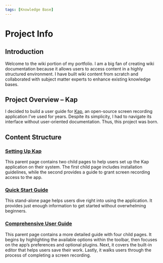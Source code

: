 ```yaml
---
tags: [Knowledge Base]
---
```


# Project Info

## Introduction

Welcome to the wiki portion of my portfolio. I am a big fan of creating wiki
documentation because it allows users to access content in a highly structured
environment. I have built wiki content from scratch and collaborated with
subject matter experts to enhance existing knowledge bases.

## Project Overview – Kap

I decided to build a user guide for [Kap](https://getkap.co/), an open-source
screen recording application I’ve used for years. Despite its simplicity, I
had to navigate its interface without user-oriented documentation. Thus, this
project was born.

## Content Structure

### [Setting Up Kap](./Setting-Up-Kap_71434242.md)

This parent page contains two child pages to help users set up the Kap
application on their system. The first child page includes installation
guidelines, while the second provides a guide to grant screen recording access
to the app.

### [Quick Start Guide](./Quick-Start-Guide_327712.md)

This stand-alone page helps users dive right into using the application. It
provides just enough information to get started without overwhelming
beginners.

### [Comprehensive User Guide](./Comprehensive-User-Guide_327803.md)

This parent page contains a more detailed guide with four child pages. It
begins by highlighting the available options within the toolbar, then focuses
on the app’s preferences and optional plugins. Next, it covers the built-in
editor that helps users save their work. Lastly, it walks users through the
process of completing a screen recording.


